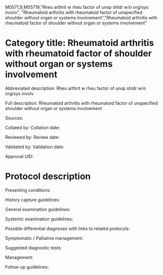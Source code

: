 M0571,9,M05719,"Rheu arthrit w rheu factor of unsp shldr w/o org/sys involv", "Rheumatoid arthritis with rheumatoid factor of unspecified shoulder without organ or systems involvement","Rheumatoid arthritis with rheumatoid factor of shoulder without organ or systems involvement"
# Category title: Rheumatoid arthritis with rheumatoid factor of shoulder without organ or systems involvement

Abbreviated description: Rheu arthrit w rheu factor of unsp shldr w/o org/sys involv

Full description: Rheumatoid arthritis with rheumatoid factor of unspecified shoulder without organ or systems involvement

Sources:

Collated by:
Collation date:

Reviewed by:
Review date:

Validated by:
Validation date:

Approval UID:

# Protocol description

Presenting conditions:

History capture guidelines:

General examination guidelines:

Systemic examination guidelines:

Possible differential diagnoses with links to related protocols:

Symptomatic / Palliative management:

Suggested diagnostic tests:

Management:

Follow-up guidelines:
